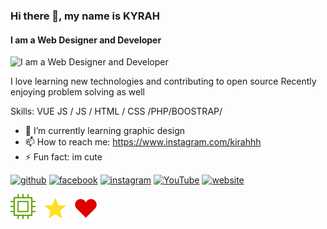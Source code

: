 ### Hi there 👋, my name is KYRAH
#### I am a Web Designer and Developer
![I am a Web Designer and Developer](https://res.cloudinary.com/practicaldev/image/fetch/s--l6O_ZkIM--/c_imagga_scale,f_auto,fl_progressive,h_420,q_auto,w_1000/https://dev-to-uploads.s3.amazonaws.com/uploads/articles/yceo3xk3of14d3hbdkdp.png)

I love learning new technologies  and contributing to open source Recently  enjoying problem solving as well



Skills: VUE JS / JS / HTML / CSS /PHP/BOOSTRAP/ 

- 🌱 I’m currently learning graphic design 
- 📫 How to reach me: https://www.instagram.com/kirahhh 
- ⚡ Fun fact: im cute 


[<img src='https://cdn.jsdelivr.net/npm/simple-icons@3.0.1/icons/github.svg' alt='github' height='40'>](https://github.com/https://github.com/Kirah7)  [<img src='https://cdn.jsdelivr.net/npm/simple-icons@3.0.1/icons/facebook.svg' alt='facebook' height='40'>](https://www.facebook.com/https://www.facebook.com/kyrahabrenica.pangilinan?mibextid=ZbWKwL)  [<img src='https://cdn.jsdelivr.net/npm/simple-icons@3.0.1/icons/instagram.svg' alt='instagram' height='40'>](https://www.instagram.com/https://www.instagram.com/invites/contact/?i=brgculuxxmvd&utm_content=2hmqbq4/)  [<img src='https://cdn.jsdelivr.net/npm/simple-icons@3.0.1/icons/youtube.svg' alt='YouTube' height='40'>](https://www.youtube.com/channel/Kirara)  [<img src='https://cdn.jsdelivr.net/npm/simple-icons@3.0.1/icons/icloud.svg' alt='website' height='40'>](https://beacons.ai/bendthetrendshop?fbclid=IwAR2VImbFgIE-_FYIZ1-ItMBMzXZ_Sfwqp-PZ9Q-_b7HkdtmWmLHg1qku5fM)  

<a href='https://docs.github.com/en/developers'><img src='https://raw.githubusercontent.com/acervenky/animated-github-badges/master/assets/devbadge.gif' width='40' height='40'></a> <a href='https://stars.github.com/'><img src='https://raw.githubusercontent.com/acervenky/animated-github-badges/master/assets/starbadge.gif' width='35' height='35'></a> <a href='https://docs.github.com/en/github/supporting-the-open-source-community-with-github-sponsors'><img src='https://raw.githubusercontent.com/acervenky/animated-github-badges/master/assets/sponsorbadge.gif' width='35' height='35'></a> 

